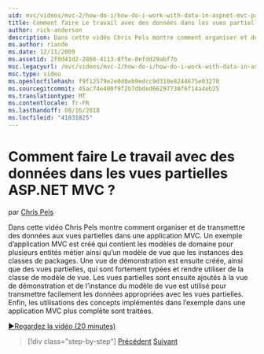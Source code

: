 ```yaml
---
uid: mvc/videos/mvc-2/how-do-i/how-do-i-work-with-data-in-aspnet-mvc-partial-views
title: Comment faire Le travail avec des données dans les vues partielles ASP.NET MVC ? | Microsoft Docs
author: rick-anderson
description: Dans cette vidéo Chris Pels montre comment organiser et de transmettre des données aux vues partielles dans une application MVC. Un exemple d’application MVC est créé qui contient le domaine...
ms.author: riande
ms.date: 12/11/2009
ms.assetid: 2f0d41d2-2860-4113-8f5e-0efdd29abf7b
msc.legacyurl: /mvc/videos/mvc-2/how-do-i/how-do-i-work-with-data-in-aspnet-mvc-partial-views
msc.type: video
ms.openlocfilehash: f9f12579e2e0d0eb9edcc9d310e8244675e03270
ms.sourcegitcommit: 45ac74e400f9f2b7dbded66297730f6f14a4eb25
ms.translationtype: MT
ms.contentlocale: fr-FR
ms.lasthandoff: 08/16/2018
ms.locfileid: "41831825"
---
```

<a name="how-do-i-work-with-data-in-aspnet-mvc-partial-views"></a>Comment faire Le travail avec des données dans les vues partielles ASP.NET MVC ?
====================
par [Chris Pels](https://twitter.com/chrispels)

Dans cette vidéo Chris Pels montre comment organiser et de transmettre des données aux vues partielles dans une application MVC. Un exemple d’application MVC est créé qui contient les modèles de domaine pour plusieurs entités métier ainsi qu’un modèle de vue que les instances des classes de packages. Une vue de démonstration est ensuite créée, ainsi que des vues partielles, qui sont fortement typées et rendre utiliser de la classe de modèle de vue. Les vues partielles sont ensuite ajoutés à la vue de démonstration et de l’instance du modèle de vue est utilisé pour transmettre facilement les données appropriées avec les vues partielles. Enfin, les utilisations des concepts implémentés dans l’exemple dans une application MVC plus complète sont traitées.

[&#9654;Regardez la vidéo (20 minutes)](https://channel9.msdn.com/Blogs/ASP-NET-Site-Videos/how-do-i-work-with-data-in-aspnet-mvc-partial-views)

> [!div class="step-by-step"]
> [Précédent](how-do-i-return-json-formatted-data-for-an-ajax-call-in-an-aspnet-mvc-web-application.md)
> [Suivant](how-do-i-implement-view-models-to-manage-data-for-aspnet-mvc-views.md)
